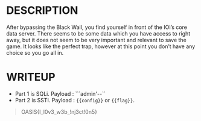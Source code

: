 # DESCRIPTION

After bypassing the Black Wall, you find yourself in front of the IOI’s core data server. There seems to be some data which you have access to right away, but it does not seem to be very important and relevant to save the game. It looks like the perfect trap, however at this point you don’t have any choice so you go all in.


# WRITEUP
- Part 1 is SQLi. Payload : ```admin'--``
- Part 2 is SSTI. Payload : ```{{config}}``` or ```{{flag}}```.

>OASIS{I_l0v3_w3b_!nj3ct!0n5}
